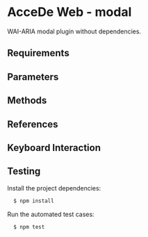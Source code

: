 # AcceDe Web - modal

WAI-ARIA modal plugin without dependencies.

## Requirements

## Parameters

## Methods

## References

## Keyboard Interaction

## Testing

Install the project dependencies:

```bash
  $ npm install
```

Run the automated test cases:

```bash
  $ npm test
```
